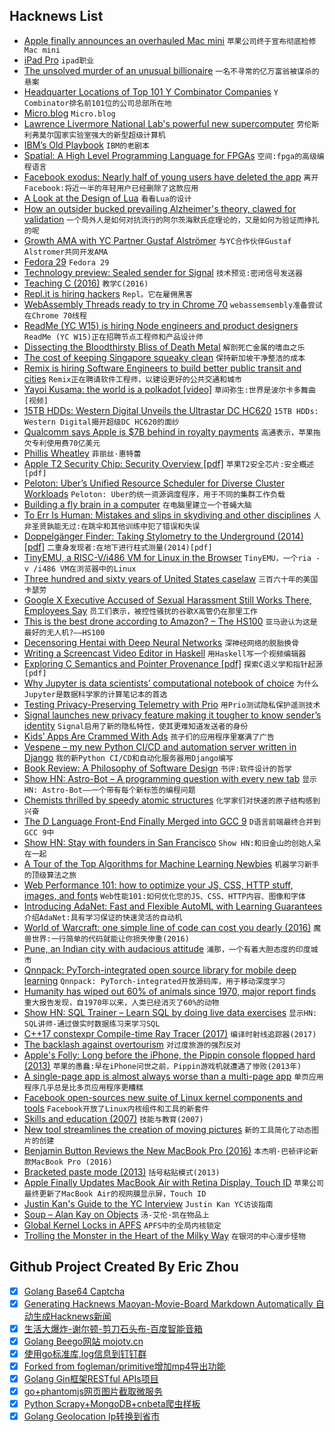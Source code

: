 ## Hacknews List


- [Apple finally announces an overhauled Mac mini](https://arstechnica.com/gadgets/2018/10/apple-finally-announces-an-overhauled-mac-mini/)  `苹果公司终于宣布彻底检修Mac mini`
- [iPad Pro](https://www.apple.com/ipad-pro/)  `ipad职业`
- [The unsolved murder of an unusual billionaire](https://www.bloomberg.com/features/2018-apotex-billionaire-murder/)  `一名不寻常的亿万富翁被谋杀的悬案`
- [Headquarter Locations of Top 101 Y Combinator Companies](https://merchantmachine.co.uk/yc-101/)  `Y Combinator排名前101位的公司总部所在地`
- [Micro.blog](https://micro.blog/)  `Micro.blog`
- [Lawrence Livermore National Lab&#39;s powerful new supercomputer](https://www.mercurynews.com/2018/10/27/meet-sierra-livermores-powerful-new-supercomputer/)  `劳伦斯利弗莫尔国家实验室强大的新型超级计算机`
- [IBM’s Old Playbook](https://stratechery.com/2018/ibms-old-playbook/)  `IBM的老剧本`
- [Spatial: A High Level Programming Language for FPGAs](https://spatial-lang.org/)  `空间:fpga的高级编程语言`
- [Facebook exodus: Nearly half of young users have deleted the app](https://www.cnbc.com/2018/09/05/facebook-exodus-44-percent-of-americans-age-18-29-have-deleted-app.html)  `离开Facebook:将近一半的年轻用户已经删除了这款应用`
- [A Look at the Design of Lua](https://cacm.acm.org/magazines/2018/11/232214-a-look-at-the-design-of-lua/fulltext)  `看看Lua的设计`
- [How an outsider bucked prevailing Alzheimer&#39;s theory, clawed for validation](https://www.statnews.com/2018/10/29/alzheimers-research-outsider-bucked-prevailing-theory/)  `一个局外人是如何对抗流行的阿尔茨海默氏症理论的，又是如何为验证而挣扎的呢`
- [Growth AMA with YC Partner Gustaf Alströmer](https://blog.ycombinator.com/growth-ama-with-yc-partner-gustaf-alstromer/)  `与YC合作伙伴Gustaf Alstromer共同开发AMA`
- [Fedora 29](https://fedoramagazine.org/announcing-fedora-29/)  `Fedora 29`
- [Technology preview: Sealed sender for Signal](https://signal.org/blog/sealed-sender/)  `技术预览:密闭信号发送器`
- [Teaching C (2016)](https://blog.regehr.org/archives/1393)  `教学C(2016)`
- [Repl.it is hiring hackers](https://repl.it/site/jobs)  `Repl。它在雇佣黑客`
- [WebAssembly Threads ready to try in Chrome 70](https://developers.google.com/web/updates/2018/10/wasm-threads)  `webassemsembly准备尝试在Chrome 70线程`
- [ReadMe (YC W15) is hiring Node engineers and product designers](https://readme.io/careers/)  `ReadMe (YC W15)正在招聘节点工程师和产品设计师`
- [Dissecting the Bloodthirsty Bliss of Death Metal](https://www.scientificamerican.com/article/dissecting-the-bloodthirsty-bliss-of-death-metal/)  `解剖死亡金属的嗜血之乐`
- [The cost of keeping Singapore squeaky clean](http://www.bbc.com/capital/story/20181025-the-cost-of-keeping-singapore-squeaky-clean)  `保持新加坡干净整洁的成本`
- [Remix is hiring Software Engineers to build better public transit and cities](https://jobs.lever.co/remix/85754b42-d084-4457-b9a6-4555332c3ee4?lever-origin=applied&amp;lever-source%5B%5D=hackernews)  `Remix正在聘请软件工程师，以建设更好的公共交通和城市`
- [Yayoi Kusama: the world is a polkadot [video]](https://www.youtube.com/watch?v=21NrNdse7nI)  `草间弥生:世界是波尔卡多舞曲[视频]`
- [15TB HDDs: Western Digital Unveils the Ultrastar DC HC620](https://www.anandtech.com/show/13523/western-digital-15tb-hdd-ultrastar-dc-hc620)  `15TB HDDs: Western Digital揭开超级DC HC620的面纱`
- [Qualcomm says Apple is $7B behind in royalty payments](https://www.bloomberg.com/news/articles/2018-10-26/qualcomm-says-apple-is-7-billion-behind-in-royalty-payments)  `高通表示，苹果拖欠专利使用费70亿美元`
- [Phillis Wheatley](https://en.wikipedia.org/wiki/Phillis_Wheatley)  `菲丽丝·惠特蕾`
- [Apple T2 Security Chip: Security Overview [pdf]](https://www.apple.com/mac/docs/Apple_T2_Security_Chip_Overview.pdf)  `苹果T2安全芯片:安全概述[pdf]`
- [Peloton: Uber’s Unified Resource Scheduler for Diverse Cluster Workloads](https://eng.uber.com/peloton/)  `Peloton: Uber的统一资源调度程序，用于不同的集群工作负载`
- [Building a fly brain in a computer](https://www.cifar.ca/cifarnews/2018/10/25/building-a-fly-brain-in-a-computer)  `在电脑里建立一个苍蝇大脑`
- [To Err Is Human: Mistakes and slips in skydiving and other disciplines](https://blueskiesmag.com/2018/09/26/to-err-is-human/)  `人非圣贤孰能无过:在跳伞和其他训练中犯了错误和失误`
- [Doppelgänger Finder: Taking Stylometry to the Underground (2014) [pdf]](https://www1.icsi.berkeley.edu/~sadia/papers/oakland2014-underground.pdf)  `二重身发现者:在地下进行柱式测量(2014)[pdf]`
- [TinyEMU, a RISC-V/i486 VM for Linux in the Browser](https://bellard.org/tinyemu/)  `TinyEMU，一个ria - v /i486 VM在浏览器中的Linux`
- [Three hundred and sixty years of United States caselaw](https://case.law/)  `三百六十年的美国卡瑟劳`
- [Google X Executive Accused of Sexual Harassment Still Works There, Employees Say](https://slate.com/technology/2018/10/google-x-sexual-harassment-allegations-employment.html)  `员工们表示，被控性骚扰的谷歌X高管仍在那里工作`
- [This is the best drone according to Amazon? – The HS100](https://dronedj.com/2018/10/30/amazon-reviews-hs100/)  `亚马逊认为这是最好的无人机?——HS100`
- [Decensoring Hentai with Deep Neural Networks](https://github.com/deeppomf/DeepCreamPy)  `深神经网络的脱胎换骨`
- [Writing a Screencast Video Editor in Haskell](https://wickstrom.tech/programming/2018/10/26/writing-a-screencast-video-editor-in-haskell.html)  `用Haskell写一个视频编辑器`
- [Exploring C Semantics and Pointer Provenance [pdf]](https://www.cl.cam.ac.uk/~pes20/cerberus/top-Cerberus-draft.pdf)  `探索C语义学和指针起源[pdf]`
- [Why Jupyter is data scientists’ computational notebook of choice](https://www.nature.com/articles/d41586-018-07196-1)  `为什么Jupyter是数据科学家的计算笔记本的首选`
- [Testing Privacy-Preserving Telemetry with Prio](https://hacks.mozilla.org/2018/10/testing-privacy-preserving-telemetry-with-prio/)  `用Prio测试隐私保护遥测技术`
- [Signal launches new privacy feature making it tougher to know sender’s identity](https://techcrunch.com/2018/10/29/signal-sealed-sender-feature-messaging-security/)  `Signal启用了新的隐私特性，使其更难知道发送者的身份`
- [Kids’ Apps Are Crammed With Ads](https://www.nytimes.com/2018/10/30/style/kids-study-apps-advertising.html)  `孩子们的应用程序里塞满了广告`
- [Vespene – my new Python CI/CD and automation server written in Django](http://docs.vespene.io)  `我的新Python CI/CD和自动化服务器用Django编写`
- [Book Review: A Philosophy of Software Design](http://www.pathsensitive.com/2018/10/book-review-philosophy-of-software.html)  `书评:软件设计的哲学`
- [Show HN: Astro-Bot – A programming question with every new tab](https://chrome.google.com/webstore/detail/astro-bot/acjiedbilhbchmjblapmekfajpplpgdo)  `显示HN: Astro-Bot——一个带有每个新标签的编程问题`
- [Chemists thrilled by speedy atomic structures](https://www.nature.com/articles/d41586-018-07213-3)  `化学家们对快速的原子结构感到兴奋`
- [The D Language Front-End Finally Merged into GCC 9](https://www.phoronix.com/scan.php?page=news_item&amp;px=GCC-9-Merges-D-Language)  `D语言前端最终合并到GCC 9中`
- [Show HN: Stay with founders in San Francisco](https://www.staywithfounders.com/)  `Show HN:和旧金山的创始人呆在一起`
- [A Tour of the Top Algorithms for Machine Learning Newbies](https://towardsdatascience.com/a-tour-of-the-top-10-algorithms-for-machine-learning-newbies-dde4edffae11)  `机器学习新手的顶级算法之旅`
- [Web Performance 101: how to optimize your JS, CSS, HTTP stuff, images, and fonts](https://3perf.com/talks/web-perf-101/)  `Web性能101:如何优化您的JS、CSS、HTTP内容、图像和字体`
- [Introducing AdaNet: Fast and Flexible AutoML with Learning Guarantees](https://ai.googleblog.com/2018/10/introducing-adanet-fast-and-flexible.html)  `介绍AdaNet:具有学习保证的快速灵活的自动机`
- [World of Warcraft: one simple line of code can cost you dearly (2016)](https://www.gdatasoftware.com/blog/2016/07/28809-world-of-warcraft-one-simple-line-of-code-can-cost-you-dearly)  `魔兽世界:一行简单的代码就能让你损失惨重(2016)`
- [Pune, an Indian city with audacious attitude](http://www.bbc.com/travel/story/20181028-an-indian-city-with-audacious-attitude)  `浦那，一个有着大胆态度的印度城市`
- [Qnnpack: PyTorch-integrated open source library for mobile deep learning](https://code.fb.com/ml-applications/qnnpack-open-source-library-for-optimized-mobile-deep-learning/)  `Qnnpack: PyTorch-integrated开放源码库，用于移动深度学习`
- [Humanity has wiped out 60% of animals since 1970, major report finds](https://www.theguardian.com/environment/2018/oct/30/humanity-wiped-out-animals-since-1970-major-report-finds)  `重大报告发现，自1970年以来，人类已经消灭了60%的动物`
- [Show HN: SQL Trainer – Learn SQL by doing live data exercises](https://app.bytescout.com/sql-trainer/index.html)  `显示HN: SQL讲师-通过做实时数据练习来学习SQL`
- [C&#43;&#43;17 constexpr Compile-time Ray Tracer (2017)](https://github.com/tcbrindle/raytracer.hpp)  `编译时射线追踪器(2017)`
- [The backlash against overtourism](https://www.economist.com/node/21752943)  `对过度旅游的强烈反对`
- [Apple&#39;s Folly: Long before the iPhone, the Pippin console flopped hard (2013)](http://gameological.com/2013/06/apples-folly/index.html)  `苹果的愚蠢:早在iPhone问世之前，Pippin游戏机就遭遇了惨败(2013年)`
- [A single-page app is almost always worse than a multi-page app](https://www.gregnavis.com/articles/the-architecture-no-one-needs.html)  `单页应用程序几乎总是比多页应用程序更糟糕`
- [Facebook open-sources new suite of Linux kernel components and tools](https://code.fb.com/open-source/linux/)  `Facebook开放了Linux内核组件和工具的新套件`
- [Skills and education (2007)](http://pmarchive.com/guide_to_career_planning_part2.html)  `技能与教育(2007)`
- [New tool streamlines the creation of moving pictures](https://engineering.princeton.edu/news/2018/10/24/new-tool-streamlines-creation-moving-pictures)  `新的工具简化了动态图片的创建`
- [Benjamin Button Reviews the New MacBook Pro (2016)](https://blog.pinboard.in/2016/10/benjamin_button_reviews_the_new_macbook_pro/)  `本杰明·巴顿评论新款MacBook Pro (2016)`
- [Bracketed paste mode (2013)](https://cirw.in/blog/bracketed-paste)  `括号粘贴模式(2013)`
- [Apple Finally Updates MacBook Air with Retina Display, Touch ID](https://arstechnica.com/gadgets/2018/10/apple-finally-updates-macbook-air-with-retina-display/)  `苹果公司最终更新了MacBook Air的视网膜显示屏，Touch ID`
- [Justin Kan&#39;s Guide to the YC Interview](https://www.atrium.co/blog/yc-interview-guide/)  `Justin Kan YC访谈指南`
- [Soup – Alan Kay on Objects](http://blog.fogus.me/2018/10/25/soup/)  `汤-艾伦·凯在物品上`
- [Global Kernel Locks in APFS](https://gregoryszorc.com/blog/2018/10/29/global-kernel-locks-in-apfs/)  `APFS中的全局内核锁定`
- [Trolling the Monster in the Heart of the Milky Way](https://www.nytimes.com/2018/10/30/science/black-hole-milky-way.html)  `在银河的中心漫步怪物`

## Github Project Created By Eric Zhou

- [x] [Golang Base64 Captcha](https://github.com/mojocn/base64Captcha)
- [x] [Generating Hacknews Maoyan-Movie-Board Markdown Automatically 自动生成Hacknews新闻](https://github.com/dejavuzhou/md-genie)
- [x] [生活大爆炸-谢尔顿-剪刀石头布-百度智能音箱](https://github.com/mojocn/dueros-bang-game)
- [x] [Golang Beego网站 mojotv.cn](https://github.com/mojocn/www.mojotv.cn)
- [x] [使用go标准库,log信息到钉钉群](https://github.com/mojocn/dooger)
- [x] [Forked from fogleman/primitive增加mp4导出功能](https://github.com/mojocn/primitive)
- [x] [Golang Gin框架RESTful APIs项目](https://github.com/JJJJJJJerk/ezier-golang-web-api-framework)
- [x] [go+phantomjs网页图片截取微服务](https://github.com/mojocn/screen_shot)
- [x] [Python Scrapy+MongoDB+cnbeta爬虫样板](https://github.com/mojocn/scrapy_mongodb_boilerplate_cnbeta)
- [x] [Golang Geolocation Ip转换到省市](https://github.com/mojocn/ip2location)
